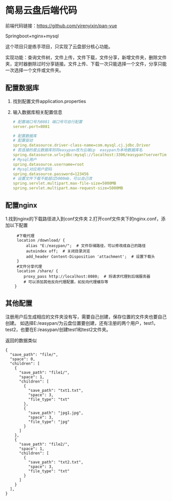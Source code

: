 # 简易云盘后端代码

前端代码链接：https://github.com/yirenyixin/pan-vue

Springboot+nginx+mysql

这个项目只是练手项目，只实现了云盘部分核心功能。

实现功能：查询文件树，文件上传，文件下载，文件分享，新增文件夹，删除文件夹，定时器删除过时分享链接。文件上传、下载一次只能选择一个文件，分享只能一次选择一个文件或文件夹。



## 配置数据库

1. 找到配置文件application.properties


2. 输入数据库相关配置信息


   ```yaml
   # 配置端口号为8081 端口号可自行配置
   server.port=8081
   
   # 配置数据库
   # 配置驱动
   spring.datasource.driver-class-name=com.mysql.cj.jdbc.Driver
   # 若连接的是云数据库则将easypan改为云端ip  easypan为本地数据库名
   spring.datasource.url=jdbc:mysql://localhost:3306/easypan?serverTimezone=UTC
   # Mysql用户  
   spring.datasource.username=root
   # Mysql对应用户密码  
   spring.datasource.password=123456
   # 设置文件下载不能超过5000mb，可以自己改
   spring.servlet.multipart.max-file-size=5000MB
   spring.servlet.multipart.max-request-size=5000MB
   ```
## 配置nginx
1.找到nginx的下载路径进入到conf文件夹
2.打开conf文件夹下的nginx.conf，添加以下配置
````
     #下载代理
     location /download/ {
         alias "E:/easypan/";  # 文件存储路径，可以修改成自己的路径
         autoindex off;  # 关闭目录浏览
         add_header Content-Disposition 'attachment';  # 设置下载头
     } 
     #文件分享代理
     location /share/ {
        proxy_pass http://localhost:8080;  # 将请求代理到后端服务器
        # 可以添加其他反向代理配置，如反向代理缓存等
    }

````
## 其他配置

注册用户后生成相应的文件夹没有写，需要自己创建，保存位置的文件夹也要自己创建。
如选择E:/easypan/为云盘位置要创建，还有注册的两个用户，test1，test2，也要在E:/easypan/创建test1和test2文件夹。



返回的数据类似
````
{
  "save_path": "file/",
  "space": 0,
  "children": [
    {
      "save_path": "file1/",
      "space": 1,
      "children": [
        {
          "save_path": "txt1.txt",
          "space": 3,
          "file_type": "txt"
        },
        {
          "save_path": "jpg1.jpg",
          "space": 3,
          "file_type": "jpg"
        }
      ]
    },
    {
      "save_path": "file2/",
      "space": 1,
      "children": [
        {
          "save_path": "txt2.txt",
          "space": 3,
          "file_type": "txt"
        }
      ]
    }
  ],
}

````
